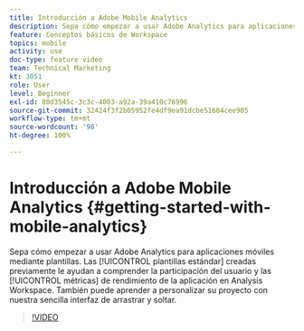 ```yaml
---
title: Introducción a Adobe Mobile Analytics
description: Sepa cómo empezar a usar Adobe Analytics para aplicaciones móviles mediante plantillas. Las plantillas estándar creadas previamente le ayudan a comprender la participación del usuario y las métricas de rendimiento de la aplicación en Analysis Workspace. También puede aprender a personalizar su proyecto con nuestra sencilla interfaz de arrastrar y soltar.
feature: Conceptos básicos de Workspace
topics: mobile
activity: use
doc-type: feature video
team: Technical Marketing
kt: 3051
role: User
level: Beginner
exl-id: 80d3545c-3c3c-4003-a92a-39a410c76996
source-git-commit: 32424f3f2b05952fe4df9ea91dcbe51684cee905
workflow-type: tm+mt
source-wordcount: '98'
ht-degree: 100%

---
```


# Introducción a Adobe Mobile Analytics {#getting-started-with-mobile-analytics}

Sepa cómo empezar a usar Adobe Analytics para aplicaciones móviles mediante plantillas. Las [!UICONTROL plantillas estándar] creadas previamente le ayudan a comprender la participación del usuario y las [!UICONTROL métricas] de rendimiento de la aplicación en Analysis Workspace. También puede aprender a personalizar su proyecto con nuestra sencilla interfaz de arrastrar y soltar.

>[!VIDEO](https://video.tv.adobe.com/v/27826/?quality=12)
